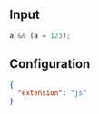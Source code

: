 
## Input
```javascript input
a && (a = 123);
```

## Configuration
```json configuration
{
  "extension": "js"
}
```
